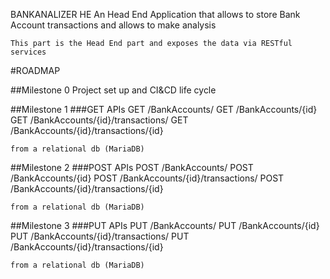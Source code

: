 BANKANALIZER HE
	An Head End Application that allows to store Bank Account transactions and allows to make analysis

	This part is the Head End part and exposes the data via RESTful services

#ROADMAP

##Milestone 0 
Project set up and CI&CD life cycle

##Milestone 1 
###GET APIs
	GET /BankAccounts/
	GET /BankAccounts/{id}
	GET /BankAccounts/{id}/transactions/
	GET /BankAccounts/{id}/transactions/{id}

	from a relational db (MariaDB)

##Milestone 2 
###POST APIs
	POST /BankAccounts/
	POST /BankAccounts/{id}
	POST /BankAccounts/{id}/transactions/
	POST /BankAccounts/{id}/transactions/{id}

	from a relational db (MariaDB)

##Milestone 3 
###PUT APIs
	PUT /BankAccounts/
	PUT /BankAccounts/{id}
	PUT /BankAccounts/{id}/transactions/
	PUT /BankAccounts/{id}/transactions/{id}	

	from a relational db (MariaDB)